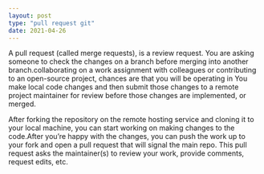 ```yaml
---
layout: post
type: "pull request git"
date: 2021-04-26
---
```


A pull request (called merge requests), is a review request. You are asking someone to check the changes on a branch before merging into another branch.collaborating on a work assignment with colleagues or contributing to an open-source project, chances are that you will be operating in You make local code changes and then submit those changes to a remote project maintainer for review before those changes are implemented, or merged.

After forking the repository on the remote hosting service and cloning it to your local machine, you can start working on making changes to the code.After you’re happy with the changes, you can push the work up to your fork and open a pull request that will signal the main repo. This pull request asks the maintainer(s) to review your work, provide comments, request edits, etc.